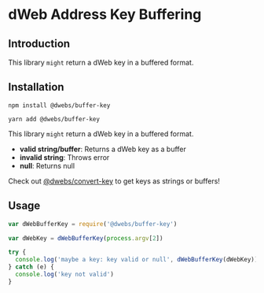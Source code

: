 # dWeb Address Key Buffering

## Introduction
This library `might` return a dWeb key in a buffered format.

## Installation

```
npm install @dwebs/buffer-key
```

```
yarn add @dwebs/buffer-key
```

This library `might` return a dWeb key in a buffered format.

* **valid string/buffer**: Returns a dWeb key as a buffer
* **invalid string**: Throws error
* **null**: Returns null

Check out [@dwebs/convert-key](https://github.com/distributedweb/convert-key) to get keys as strings or buffers!

## Usage

```js
var dWebBufferKey = require('@dwebs/buffer-key')

var dWebKey = dWebBufferKey(process.argv[2])

try {
  console.log('maybe a key: key valid or null', dWebBufferKey(dWebKey))
} catch (e) {
  console.log('key not valid')
}
```
